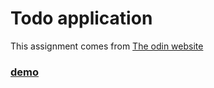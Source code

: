 # Todo application

This assignment comes from [The odin website](https://theodinproject.com)

### [demo](https://heno-s.github.io/odin-todo-manager)
